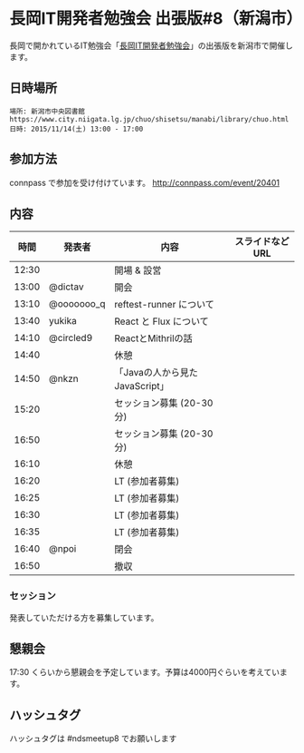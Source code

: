長岡IT開発者勉強会 出張版#8（新潟市）
=====================================

長岡で開かれているIT勉強会「[長岡IT開発者勉強会](http://nagaoka.techtalk.jp/)」の出張版を新潟市で開催します。

## 日時場所

```
場所: 新潟市中央図書館 https://www.city.niigata.lg.jp/chuo/shisetsu/manabi/library/chuo.html
日時: 2015/11/14(土) 13:00 - 17:00
```

## 参加方法

connpass で参加を受け付けています。
http://connpass.com/event/20401

## 内容

| 時間  | 発表者     | 内容                           | スライドなど URL |
|-------|------------|--------------------------------|------------------|
| 12:30 |            | 開場 & 設営                    |                  |
| 13:00 | @dictav    | 開会                           |                  |
| 13:10 | @ooooooo_q | reftest-runner について        |                  |
| 13:40 | yukika     | React と Flux について         |                  |
| 14:10 | @circled9  | ReactとMithrilの話             |                  |
| 14:40 |            | 休憩                           |                  |
| 14:50 | @nkzn      | 「Javaの人から見たJavaScript」 |                  |
| 15:20 |            | セッション募集 (20-30分)       |                  |
| 16:50 |            | セッション募集 (20-30分)       |                  |
| 16:10 |            | 休憩                           |                  |
| 16:20 |            | LT (参加者募集)                |                  |
| 16:25 |            | LT (参加者募集)                |                  |
| 16:30 |            | LT (参加者募集)                |                  |
| 16:35 |            | LT (参加者募集)                |                  |
| 16:40 | @npoi      | 閉会                           |                  |
| 16:50 |            | 撤収                           |                  |

### セッション

発表していただける方を募集しています。

## 懇親会

17:30 くらいから懇親会を予定しています。予算は4000円ぐらいを考えています。

## ハッシュタグ

ハッシュタグは #ndsmeetup8 でお願いします
